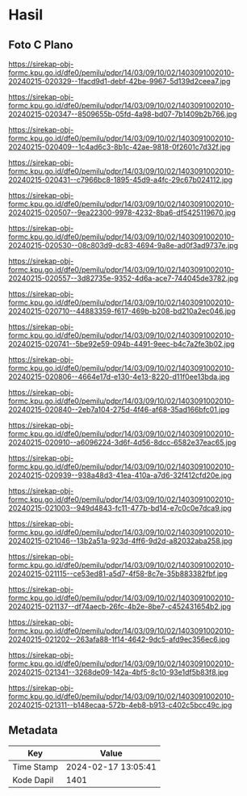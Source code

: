# Hasil

## Foto C Plano

https://sirekap-obj-formc.kpu.go.id/dfe0/pemilu/pdpr/14/03/09/10/02/1403091002010-20240215-020329--1facd9d1-debf-42be-9967-5d139d2ceea7.jpg

https://sirekap-obj-formc.kpu.go.id/dfe0/pemilu/pdpr/14/03/09/10/02/1403091002010-20240215-020347--8509655b-05fd-4a98-bd07-7b1409b2b766.jpg

https://sirekap-obj-formc.kpu.go.id/dfe0/pemilu/pdpr/14/03/09/10/02/1403091002010-20240215-020409--1c4ad6c3-8b1c-42ae-9818-0f2601c7d32f.jpg

https://sirekap-obj-formc.kpu.go.id/dfe0/pemilu/pdpr/14/03/09/10/02/1403091002010-20240215-020431--c7966bc8-1895-45d9-a4fc-29c67b024112.jpg

https://sirekap-obj-formc.kpu.go.id/dfe0/pemilu/pdpr/14/03/09/10/02/1403091002010-20240215-020507--9ea22300-9978-4232-8ba6-df5425119670.jpg

https://sirekap-obj-formc.kpu.go.id/dfe0/pemilu/pdpr/14/03/09/10/02/1403091002010-20240215-020530--08c803d9-dc83-4694-9a8e-ad0f3ad9737e.jpg

https://sirekap-obj-formc.kpu.go.id/dfe0/pemilu/pdpr/14/03/09/10/02/1403091002010-20240215-020557--3d82735e-9352-4d6a-ace7-744045de3782.jpg

https://sirekap-obj-formc.kpu.go.id/dfe0/pemilu/pdpr/14/03/09/10/02/1403091002010-20240215-020710--44883359-f617-469b-b208-bd210a2ec046.jpg

https://sirekap-obj-formc.kpu.go.id/dfe0/pemilu/pdpr/14/03/09/10/02/1403091002010-20240215-020741--5be92e59-094b-4491-9eec-b4c7a2fe3b02.jpg

https://sirekap-obj-formc.kpu.go.id/dfe0/pemilu/pdpr/14/03/09/10/02/1403091002010-20240215-020806--4664e17d-e130-4e13-8220-d11f0ee13bda.jpg

https://sirekap-obj-formc.kpu.go.id/dfe0/pemilu/pdpr/14/03/09/10/02/1403091002010-20240215-020840--2eb7a104-275d-4f46-af68-35ad166bfc01.jpg

https://sirekap-obj-formc.kpu.go.id/dfe0/pemilu/pdpr/14/03/09/10/02/1403091002010-20240215-020910--a6096224-3d6f-4d56-8dcc-6582e37eac65.jpg

https://sirekap-obj-formc.kpu.go.id/dfe0/pemilu/pdpr/14/03/09/10/02/1403091002010-20240215-020939--938a48d3-41ea-410a-a7d6-32f412cfd20e.jpg

https://sirekap-obj-formc.kpu.go.id/dfe0/pemilu/pdpr/14/03/09/10/02/1403091002010-20240215-021003--949d4843-fc11-477b-bd14-e7c0c0e7dca9.jpg

https://sirekap-obj-formc.kpu.go.id/dfe0/pemilu/pdpr/14/03/09/10/02/1403091002010-20240215-021046--13b2a51a-923d-4ff6-9d2d-a82032aba258.jpg

https://sirekap-obj-formc.kpu.go.id/dfe0/pemilu/pdpr/14/03/09/10/02/1403091002010-20240215-021115--ce53ed81-a5d7-4f58-8c7e-35b883382fbf.jpg

https://sirekap-obj-formc.kpu.go.id/dfe0/pemilu/pdpr/14/03/09/10/02/1403091002010-20240215-021137--df74aecb-26fc-4b2e-8be7-c452431654b2.jpg

https://sirekap-obj-formc.kpu.go.id/dfe0/pemilu/pdpr/14/03/09/10/02/1403091002010-20240215-021202--263afa88-1f14-4642-9dc5-afd9ec356ec6.jpg

https://sirekap-obj-formc.kpu.go.id/dfe0/pemilu/pdpr/14/03/09/10/02/1403091002010-20240215-021341--3268de09-142a-4bf5-8c10-93e1df5b83f8.jpg

https://sirekap-obj-formc.kpu.go.id/dfe0/pemilu/pdpr/14/03/09/10/02/1403091002010-20240215-021311--b148ecaa-572b-4eb8-b913-c402c5bcc49c.jpg


## Metadata

| Key        | Value               |
| ---------- | ------------------- |
| Time Stamp | 2024-02-17 13:05:41 |
| Kode Dapil | 1401                |



